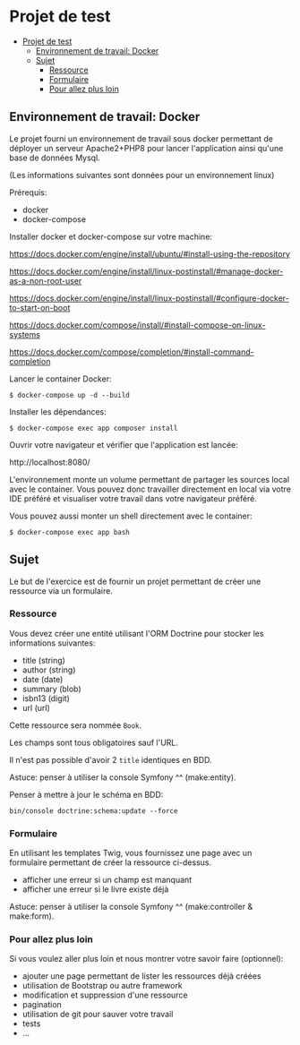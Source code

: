 # Projet de test

- [Projet de test](#projet-de-test)
  - [Environnement de travail: Docker](#environnement-de-travail-docker)
  - [Sujet](#sujet)
    - [Ressource](#ressource)
    - [Formulaire](#formulaire)
    - [Pour allez plus loin](#pour-allez-plus-loin)

## Environnement de travail: Docker

Le projet fourni un environnement de travail sous docker permettant de déployer un serveur Apache2+PHP8 pour lancer l'application ainsi qu'une base de données Mysql.

(Les informations suivantes sont données pour un environnement linux)

Prérequis:

* docker
* docker-compose

Installer docker et docker-compose sur votre machine:

https://docs.docker.com/engine/install/ubuntu/#install-using-the-repository

https://docs.docker.com/engine/install/linux-postinstall/#manage-docker-as-a-non-root-user

https://docs.docker.com/engine/install/linux-postinstall/#configure-docker-to-start-on-boot

https://docs.docker.com/compose/install/#install-compose-on-linux-systems

https://docs.docker.com/compose/completion/#install-command-completion

Lancer le container Docker:

```
$ docker-compose up -d --build
```

Installer les dépendances:

```
$ docker-compose exec app composer install
```

Ouvrir votre navigateur et vérifier que l'application est lancée:

http://localhost:8080/

L'environnement monte un volume permettant de partager les sources local avec le container. Vous pouvez donc travailler directement en local via votre IDE préféré et visualiser votre travail dans votre navigateur préféré.

Vous pouvez aussi monter un shell directement avec le container:

```
$ docker-compose exec app bash
```

## Sujet

Le but de l'exercice est de fournir un projet permettant de créer une ressource via un formulaire.

### Ressource

Vous devez créer une entité utilisant l'ORM Doctrine pour stocker les informations suivantes:

* title (string)
* author (string)
* date (date)
* summary (blob)
* isbn13 (digit)
* url (url)

Cette ressource sera nommée `Book`.

Les champs sont tous obligatoires sauf l'URL.

Il n'est pas possible d'avoir 2 `title` identiques en BDD.

Astuce: penser à utiliser la console Symfony ^^ (make:entity).

Penser à mettre à jour le schéma en BDD:

```
bin/console doctrine:schema:update --force
```

### Formulaire

En utilisant les templates Twig, vous fournissez une page avec un formulaire permettant de créer la ressource ci-dessus.

* afficher une erreur si un champ est manquant
* afficher une erreur si le livre existe déjà

Astuce: penser à utiliser la console Symfony ^^ (make:controller & make:form).

### Pour allez plus loin

Si vous voulez aller plus loin et nous montrer votre savoir faire (optionnel):

* ajouter une page permettant de lister les ressources déjà créées
* utilisation de Bootstrap ou autre framework
* modification et suppression d'une ressource
* pagination
* utilisation de git pour sauver votre travail
* tests
* ...
